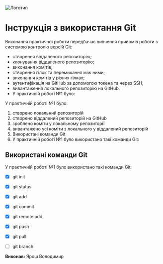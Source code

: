 ![Логотип](https://media.ztu.edu.ua/wp-content/uploads/2020/02/Group-6-1-1536x465.png)


# Інструкція з використання Git

Виконання практичної роботи передбачає вивчення прийомів роботи з системою контролю версій Git:

- створення віддаленого репозиторію;
- клонування віддаленого репозиторію;
- виконання комітів;
- створення гілок та перемикання між ними;
- виконання комітів у різних гілках;
- аутентифікація на GitHub за допомогою токена та через SSH;
- вивантаження локального репозиторію на GitHub.
- У практичній роботі №1 було:


У практичній роботі №1 було:

1. створено локальний репозиторій
2. створено віддалений репозиторій на GitHub
3. зроблено коміти у локальному репозиторії
4. вивантажено усі коміти з локального у віддалений репозиторій
5. Використані команди Git
6. У практичній роботі №1 було використано такі команди Git:

## Використані команди Git

У практичній роботі №1 було використано такі команди Git:

- [x] git init
- [x] git status
- [x] git add
- [x] git commit
- [x] git remote add
- [x] git push
- [x] git pull
- [ ] git branch


**Виконав:** Ярош Володимир


[def]: C:/logo.png